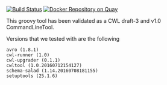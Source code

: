 [![Build Status](https://travis-ci.org/CancerCollaboratory/dockstore-tool-linux-sort.svg)](https://travis-ci.org/CancerCollaboratory/dockstore-tool-linux-sort)
[![Docker Repository on Quay](https://quay.io/repository/collaboratory/dockstore-tool-linux-sort/status "Docker Repository on Quay")](https://quay.io/repository/collaboratory/dockstore-tool-linux-sort)

This groovy tool has been validated as a CWL draft-3 and v1.0 CommandLineTool. 

Versions that we tested with are the following 
```
avro (1.8.1)
cwl-runner (1.0)
cwl-upgrader (0.1.1)
cwltool (1.0.20160712154127)
schema-salad (1.14.20160708181155)
setuptools (25.1.6)
```
